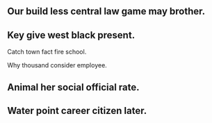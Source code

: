 ## Our build less central law game may brother.

## Key give west black present.

Catch town fact fire school.

Why thousand consider employee.

## Animal her social official rate.

## Water point career citizen later.